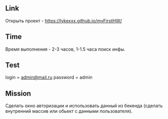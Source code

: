 ## Link

Открыть проект - https://lykexxx.github.io/myFirstHW/ 

## Time

Время выполнения - 2-3 часов, 1-1.5 часа поиск инфы.

## Test

login = admin@mail.ru 
password = admin

## Mission

Сделать окно авторизации и использовать данный из бекенда (сделать внутренний массив или обьект с данными пользователя).
